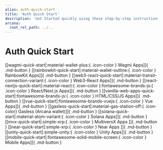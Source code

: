 ```yaml
---
alias: auth-quick-start
title: 'Auth Quick Start'
description: 'Get Started quickly using these step-by-step instructions. Register the Web3 app, obtain a ClientID and then integrate the app with the Arcana Auth SDK.'
arcana:
  root_rel_path: ../..
---
```


# Auth Quick Start

[[wagmi-quick-start|:material-wallet-plus:{ .icon-color } Wagmi Apps]]{ .md-button }
[[rainbowkit-quick-start|:material-wallet-outline:{ .icon-color } RainbowKit Apps]]{ .md-button }
[[web3-react-quick-start|:material-transit-connection-variant:{ .icon-color } Web3-React Apps]]{ .md-button }
[[react-nextjs-quick-start|:material-react:{ .icon-color }:fontawesome-brands-js:{ .icon-color } React/Next.js Apps]]{ .md-button }
[[vanilla-web-apps-quick-start|:fontawesome-brands-js:{ .icon-color } HTML/CSS/JS Apps]]{ .md-button }
[[vue-quick-start|:fontawesome-brands-vuejs:{ .icon-color } Vue Apps]]{ .md-button }
[[gasless-quick-start|:material-gas-station-off:{ .icon-color}  Gasless (Arcana wallet)]]{ .md-button }
[[solana-quick-start|:material-atom-variant:{ .icon-color } Solana Apps]]{ .md-button }
[[mvx-quick-start|:simple-xrp:{ .icon-color } MultiversX Apps ]]{ .md-button }
[[near-quick-start|:simple-xrp:{ .icon-color } Near Apps ]]{ .md-button }
[[unity-quick-start|:simple-unity:{ .icon-color } Unity Apps]]{ .md-button }
[[mobile-quick-start|:fontawesome-solid-mobile-screen:{ .icon-color } Mobile Apps]]{ .md-button }
